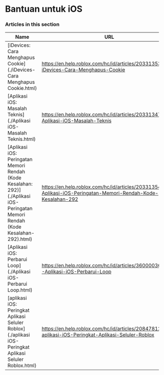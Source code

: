 # Bantuan untuk iOS  
### Articles in this section
Name|URL
-|-
[iDevices: Cara Menghapus Cookie](./iDevices- Cara Menghapus Cookie.html) |https://en.help.roblox.com/hc/id/articles/203313530-iDevices-Cara-Menghapus-Cookie
[Aplikasi iOS: Masalah Teknis](./Aplikasi iOS- Masalah Teknis.html) |https://en.help.roblox.com/hc/id/articles/203313470-Aplikasi-iOS-Masalah-Teknis
[Aplikasi iOS: Peringatan Memori Rendah (Kode Kesalahan: 292)](./Aplikasi iOS- Peringatan Memori Rendah (Kode Kesalahan- 292).html) |https://en.help.roblox.com/hc/id/articles/203313540-Aplikasi-iOS-Peringatan-Memori-Rendah-Kode-Kesalahan-292
[Aplikasi iOS: Perbarui Loop](./Aplikasi iOS- Perbarui Loop.html) |https://en.help.roblox.com/hc/id/articles/360000361586-Aplikasi-iOS-Perbarui-Loop
[aplikasi iOS: Peringkat Aplikasi Seluler Roblox](./aplikasi iOS- Peringkat Aplikasi Seluler Roblox.html) |https://en.help.roblox.com/hc/id/articles/208478126-aplikasi-iOS-Peringkat-Aplikasi-Seluler-Roblox